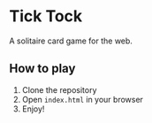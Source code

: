 # Tick Tock
A solitaire card game for the web.

## How to play
1. Clone the repository
2. Open `index.html` in your browser
3. Enjoy!
